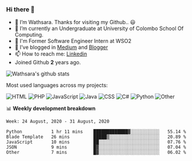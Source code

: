 ### Hi there 👋

- 🔭 I’m Wathsara. Thanks for visiting my Github.. :smiley: 
- 🌱 I’m currently an Undergraduate at University of Colombo School Of Computing.
- :man: I'm Former Software Engineer Intern at WSO2
- 👯 I’ve blogged in [Medium](https://medium.com/@wathsara) and [Blogger](https://vteamneuron.blogspot.com/)
- 📫 How to reach me: [Linkedin](https://www.linkedin.com/in/wathsara-daluwatta/)
- Joined Github **2** years ago.

![Wathsara's github stats](https://github-readme-stats.vercel.app/api?username=Wathsara&include_all_commits=true&show_icons=true)

Most used languages across my projects:

![HTML](https://img.shields.io/static/v1?style=flat-square&label=%E2%A0%80&color=555&labelColor=%23e34c26&message=HTML%EF%B8%B148.9%25)
![PHP](https://img.shields.io/static/v1?style=flat-square&label=%E2%A0%80&color=555&labelColor=%234F5D95&message=PHP%EF%B8%B133.3%25)
![JavaScript](https://img.shields.io/static/v1?style=flat-square&label=%E2%A0%80&color=555&labelColor=%23f1e05a&message=JavaScript%EF%B8%B18.7%25)
![Java](https://img.shields.io/static/v1?style=flat-square&label=%E2%A0%80&color=555&labelColor=%23b07219&message=Java%EF%B8%B15.7%25)
![CSS](https://img.shields.io/static/v1?style=flat-square&label=%E2%A0%80&color=555&labelColor=%23563d7c&message=CSS%EF%B8%B11.5%25)
![C#](https://img.shields.io/static/v1?style=flat-square&label=%E2%A0%80&color=555&labelColor=%23178600&message=C%23%EF%B8%B10.3%25)
![Python](https://img.shields.io/static/v1?style=flat-square&label=%E2%A0%80&color=555&labelColor=%233572A5&message=Python%EF%B8%B10.2%25)
![Other](https://img.shields.io/static/v1?style=flat-square&label=%E2%A0%80&color=555&labelColor=%23ededed&message=Other%EF%B8%B10.9%25)


📊 **Weekly development breakdown**
<!--START_SECTION:waka-->
```text
Week: 24 August, 2020 - 31 August, 2020

Python           1 hr 11 mins    █████████████▓░░░░░░░░░░░   55.14 % 
Blade Template   26 mins         █████▒░░░░░░░░░░░░░░░░░░░   20.89 % 
JavaScript       10 mins         ██░░░░░░░░░░░░░░░░░░░░░░░   07.76 % 
JSON             9 mins          █▓░░░░░░░░░░░░░░░░░░░░░░░   07.04 % 
Other            7 mins          █▓░░░░░░░░░░░░░░░░░░░░░░░   06.02 % 
```
<!--END_SECTION:waka-->
